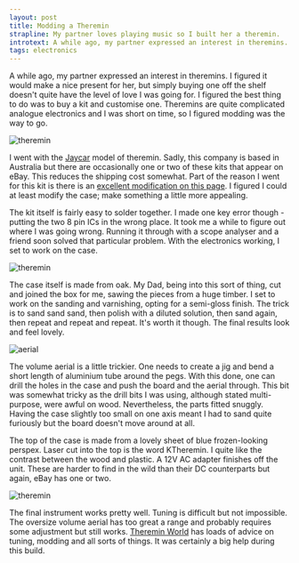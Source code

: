 ```yaml
---
layout: post
title: Modding a Theremin
strapline: My partner loves playing music so I built her a theremin.
introtext: A while ago, my partner expressed an interest in theremins. I figured it would make a nice present for her, but simply buying one off the shelf doesn't quite have the level of love I was going for.
tags: electronics
---
```


A while ago, my partner expressed an interest in theremins. I figured it would make a nice present for her, but simply buying one off the shelf doesn't quite have the level of love I was going for. I figured the best thing to do was to buy a kit and customise one. Theremins are quite complicated analogue electronics and I was short on time, so I figured modding was the way to go.

![theremin](https://c1.staticflickr.com/1/604/22736931033_5367a45080.jpg)

I went with the [Jaycar](http://www.jaycar.com.au/Kits,-Science-%26-Learning/Electronic-Project-Kits/Audio/Theremin-Synthesiser-Kit-MkII/p/KC5475) model of theremin. Sadly, this company is based in Australia but there are occasionally one or two of these kits that appear on eBay. This reduces the shipping cost somewhat. Part of the reason I went for this kit is there is an [excellent modification on this page](http://www.thereminworld.com/Article/13272/jaycarsilicon-chip-theremin---a-metamorphosis). I figured I could at least modify the case; make something a little more appealing. 

<div class="clearfix"></div>

The kit itself is fairly easy to solder together. I made one key error though - putting the two 8 pin ICs in the wrong place. It took me a while to figure out where I was going wrong. Running it through with a scope analyser and a friend soon solved that particular problem. With the electronics working, I set to work on the case.

![theremin](https://c2.staticflickr.com/6/5662/22996153619_caf62c39be.jpg)

The case itself is made from oak. My Dad, being into this sort of thing, cut and joined the box for me, sawing the pieces from a huge timber. I set to work on the sanding and varnishing, opting for a semi-gloss finish. The trick is to sand sand sand, then polish with a diluted solution, then sand again, then repeat and repeat and repeat. It's worth it though. The final results look and feel lovely.

<div class="clearfix"></div>

![aerial](https://c2.staticflickr.com/6/5816/22736926903_68f5ac99a5.jpg)

The volume aerial is a little trickier. One needs to create a jig and bend a short length of aluminium tube around the pegs. With this done, one can drill the holes in the case and push the board and the aerial through. This bit was somewhat tricky as the drill bits I was using, although stated multi-purpose, were awful on wood. Nevertheless, the parts fitted snuggly. Having the case slightly too small on one axis meant I had to sand quite furiously but the board doesn't move around at all. 

The top of the case is made from a lovely sheet of blue frozen-looking perspex. Laser cut into the top is the word KTheremin. I quite like the contrast between the wood and plastic. A 12V AC adapter finishes off the unit. These are harder to find in the wild than their DC counterparts but again, eBay has one or two.

<div class="clearfix"></div>

![theremin](https://c2.staticflickr.com/6/5764/22996148899_6121393c0b.jpg)

The final instrument works pretty well. Tuning is difficult but not impossible. The oversize volume aerial has too great a range and probably requires some adjustment but still works. [Theremin World](http://www.thereminworld.com) has loads of advice on tuning, modding and all sorts of things. It was certainly a big help during this build.